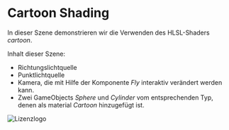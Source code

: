 # Cartoon Shading
In dieser Szene demonstrieren wir die Verwenden des HLSL-Shaders *cartoon*.


Inhalt dieser Szene:

- Richtungslichtquelle
- Punktlichtquelle
- Kamera, die mit Hilfe der Komponente *Fly* interaktiv verändert werden kann.
- Zwei GameObjects *Sphere* und *Cylinder* vom entsprechenden Typ, denen als material
*Cartoon* hinzugefügt ist.

![Lizenzlogo](https://licensebuttons.net/l/by-nc-sa/3.0/de/88x31.png)

